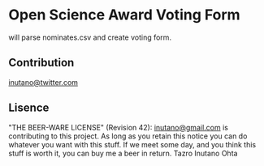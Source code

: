 # Open Science Award Voting Form

will parse nominates.csv and create voting form.

## Contribution

[inutano@twitter.com](http://twitter.com/inutano)

## Lisence

"THE BEER-WARE LICENSE" (Revision 42): [inutano@gmail.com](mailto:inutano@gmail.com) is contributing to this project. As long as you 
retain this notice you can do whatever you want with this stuff. If we meet some day, and you think this stuff is worth it, you can buy me a beer in return. Tazro Inutano Ohta
